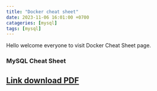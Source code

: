 ```yaml
---
title: "Docker cheat sheet"
date: 2023-11-06 16:01:00 +0700
catageries: [mysql]
tags: [mysql]
---
```

Hello welcome everyone to visit Docker Cheat Sheet page.

### MySQL Cheat Sheet

## [Link download PDF](https://learnsql.com/blog/mysql-cheat-sheet/mysql-cheat-sheet-a4.pdf) ##